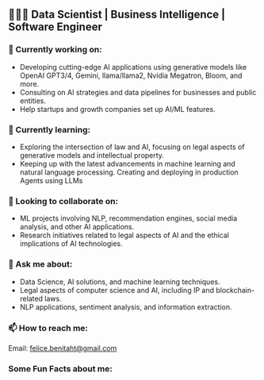 ## 👩🏻‍💻 Data Scientist | Business Intelligence | Software Engineer

### 🔭 Currently working on:
- Developing cutting-edge AI applications using generative models like OpenAI GPT3/4, Gemini, llama/llama2, Nvidia Megatron, Bloom, and more.
- Consulting on AI strategies and data pipelines for businesses and public entities.
- Help startups and growth companies set up AI/ML features.
  
### 🌱 Currently learning:
- Exploring the intersection of law and AI, focusing on legal aspects of generative models and intellectual property.
- Keeping up with the latest advancements in machine learning and natural language processing. Creating and deploying in production Agents using LLMs

### 👯 Looking to collaborate on:
- ML projects involving NLP, recommendation engines, social media analysis, and other AI applications.
- Research initiatives related to legal aspects of AI and the ethical implications of AI technologies.

###  💬 Ask me about:
- Data Science, AI solutions, and machine learning techniques.
- Legal aspects of computer science and AI, including IP and blockchain-related laws.
- NLP applications, sentiment analysis, and information extraction.

### 📫 How to reach me:
Email: felice.benitaht@gmail.com

### Some Fun Facts about me:

